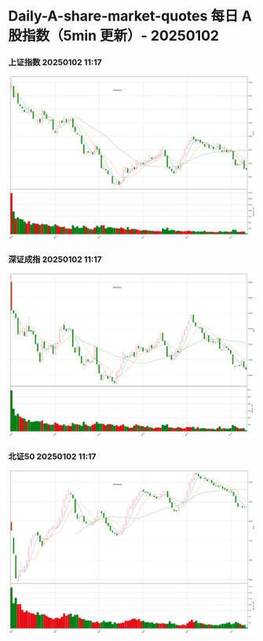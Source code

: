 
# Daily-A-share-market-quotes 每日 A 股指数（5min 更新）- 20250102

### 上证指数 20250102 11:17
![](./fig/2025/1/20250102-sh000001.png)

### 深证成指 20250102 11:17
![](./fig/2025/1/20250102-sz399001.png)

### 北证50 20250102 11:17
![](./fig/2025/1/20250102-bj899050.png)

